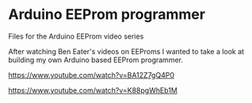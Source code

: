 # Arduino EEProm programmer

Files for the Arduino EEProm video series

After watching Ben Eater's videos on EEProms I wanted to take a 
look at building my own Arduino based EEProm programmer.

https://www.youtube.com/watch?v=BA12Z7gQ4P0

https://www.youtube.com/watch?v=K88pgWhEb1M


